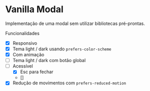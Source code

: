 # Vanilla Modal

Implementação de uma modal sem utilizar bibliotecas pré-prontas.

Funcionalidades

- [x] Responsivo
- [x] Tema light / dark usando `prefers-color-scheme`
- [x] Com animação
- [ ] Tema light / dark com botão global
- [ ] Acessível
  - [x] Esc para fechar
  - [] 
- [x] Redução de movimentos com `prefers-reduced-motion`

